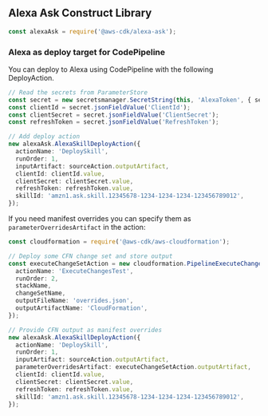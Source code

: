 ## Alexa Ask Construct Library

```ts
const alexaAsk = require('@aws-cdk/alexa-ask');
```

### Alexa as deploy target for CodePipeline

You can deploy to Alexa using CodePipeline with the following DeployAction.

```ts
// Read the secrets from ParameterStore
const secret = new secretsmanager.SecretString(this, 'AlexaToken', { secretId: 'MyAlexaToken' })
const clientId = secret.jsonFieldValue('ClientId');
const clientSecret = secret.jsonFieldValue('ClientSecret');
const refreshToken = secret.jsonFieldValue('RefreshToken');

// Add deploy action
new alexaAsk.AlexaSkillDeployAction({
  actionName: 'DeploySkill',
  runOrder: 1,
  inputArtifact: sourceAction.outputArtifact,
  clientId: clientId.value,
  clientSecret: clientSecret.value,
  refreshToken: refreshToken.value,
  skillId: 'amzn1.ask.skill.12345678-1234-1234-1234-123456789012',
});
```

If you need manifest overrides you can specify them as `parameterOverridesArtifact` in the action:

```ts
const cloudformation = require('@aws-cdk/aws-cloudformation');

// Deploy some CFN change set and store output
const executeChangeSetAction = new cloudformation.PipelineExecuteChangeSetAction({
  actionName: 'ExecuteChangesTest',
  runOrder: 2,
  stackName,
  changeSetName,
  outputFileName: 'overrides.json',
  outputArtifactName: 'CloudFormation',
});

// Provide CFN output as manifest overrides
new alexaAsk.AlexaSkillDeployAction({
  actionName: 'DeploySkill',
  runOrder: 1,
  inputArtifact: sourceAction.outputArtifact,
  parameterOverridesArtifact: executeChangeSetAction.outputArtifact,
  clientId: clientId.value,
  clientSecret: clientSecret.value,
  refreshToken: refreshToken.value,
  skillId: 'amzn1.ask.skill.12345678-1234-1234-1234-123456789012',
});
```
